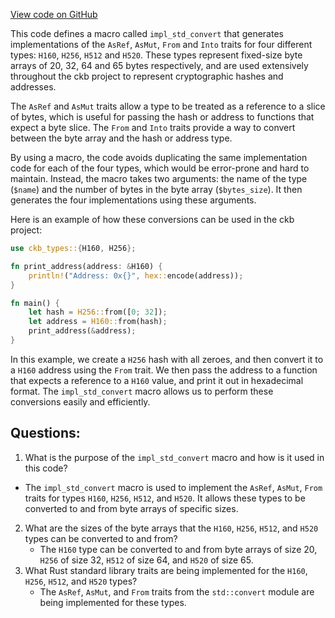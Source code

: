 [View code on GitHub](https://github.com/nervosnetwork/ckb/blob/develop/util/fixed-hash/core/src/std_convert.rs)

This code defines a macro called `impl_std_convert` that generates implementations of the `AsRef`, `AsMut`, `From` and `Into` traits for four different types: `H160`, `H256`, `H512` and `H520`. These types represent fixed-size byte arrays of 20, 32, 64 and 65 bytes respectively, and are used extensively throughout the ckb project to represent cryptographic hashes and addresses.

The `AsRef` and `AsMut` traits allow a type to be treated as a reference to a slice of bytes, which is useful for passing the hash or address to functions that expect a byte slice. The `From` and `Into` traits provide a way to convert between the byte array and the hash or address type.

By using a macro, the code avoids duplicating the same implementation code for each of the four types, which would be error-prone and hard to maintain. Instead, the macro takes two arguments: the name of the type (`$name`) and the number of bytes in the byte array (`$bytes_size`). It then generates the four implementations using these arguments.

Here is an example of how these conversions can be used in the ckb project:

```rust
use ckb_types::{H160, H256};

fn print_address(address: &H160) {
    println!("Address: 0x{}", hex::encode(address));
}

fn main() {
    let hash = H256::from([0; 32]);
    let address = H160::from(hash);
    print_address(&address);
}
```

In this example, we create a `H256` hash with all zeroes, and then convert it to a `H160` address using the `From` trait. We then pass the address to a function that expects a reference to a `H160` value, and print it out in hexadecimal format. The `impl_std_convert` macro allows us to perform these conversions easily and efficiently.
## Questions:
 1. What is the purpose of the `impl_std_convert` macro and how is it used in this code?
   - The `impl_std_convert` macro is used to implement the `AsRef`, `AsMut`, `From` traits for types `H160`, `H256`, `H512`, and `H520`. It allows these types to be converted to and from byte arrays of specific sizes.
2. What are the sizes of the byte arrays that the `H160`, `H256`, `H512`, and `H520` types can be converted to and from?
   - The `H160` type can be converted to and from byte arrays of size 20, `H256` of size 32, `H512` of size 64, and `H520` of size 65.
3. What Rust standard library traits are being implemented for the `H160`, `H256`, `H512`, and `H520` types?
   - The `AsRef`, `AsMut`, and `From` traits from the `std::convert` module are being implemented for these types.
